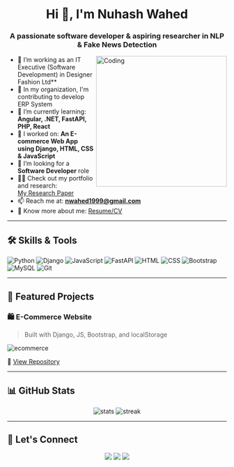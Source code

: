 <h1 align="center">Hi 👋, I'm Nuhash Wahed</h1>
<h3 align="center">A passionate software developer & aspiring researcher in NLP & Fake News Detection</h3>

<img align="right" alt="Coding" width="300" src="https://media.giphy.com/media/qgQUggAC3Pfv687qPC/giphy.gif">


- 🌱 I’m working as an IT Executive (Software Development) in Designer Fashion Ltd**
- 🌱 In my organization, I'm contributing to develop ERP System
- 🌱 I’m currently learning: **Angular, .NET, FastAPI, PHP, React**
- 🔭 I worked on: **An E-commerce Web App using Django, HTML, CSS & JavaScript**
- 💼 I’m looking for a **Software Developer** role
- 👨‍💻 Check out my portfolio and research:  
  [My Research Paper](https://peerj.com/articles/cs-1669) 
- 📫 Reach me at: **nwahed1999@gmail.com**
- 📄 Know more about me: [Resume/CV](https://github.com/NuhashWahed/NuhashWahed/blob/main/Nuhash(CV).pdf)

---

## 🛠️ Skills & Tools

![Python](https://img.shields.io/badge/-Python-333?style=for-the-badge&logo=python)
![Django](https://img.shields.io/badge/-Django-092E20?style=for-the-badge&logo=django)
![JavaScript](https://img.shields.io/badge/-JavaScript-F7DF1E?style=for-the-badge&logo=javascript&logoColor=black)
![FastAPI](https://img.shields.io/badge/-FastAPI-009688?style=for-the-badge&logo=fastapi)
![HTML](https://img.shields.io/badge/-HTML5-E34F26?style=for-the-badge&logo=html5&logoColor=white)
![CSS](https://img.shields.io/badge/-CSS3-1572B6?style=for-the-badge&logo=css3)
![Bootstrap](https://img.shields.io/badge/-Bootstrap-563D7C?style=for-the-badge&logo=bootstrap)
![MySQL](https://img.shields.io/badge/-MySQL-4479A1?style=for-the-badge&logo=mysql)
![Git](https://img.shields.io/badge/-Git-F05032?style=for-the-badge&logo=git)

---

## 📌 Featured Projects

### 🛍️ E-Commerce Website
> Built with Django, JS, Bootstrap, and localStorage

![ecommerce](https://raw.githubusercontent.com/your-username/your-repo-name/main/screenshots/ecommerce.gif)

🔗 [View Repository](#)

---

## 📊 GitHub Stats

<p align="center">
  <img src="https://github-readme-stats.vercel.app/api?username=nuhashwahed&show_icons=true&theme=tokyonight" alt="stats" />
  <img src="https://github-readme-streak-stats.herokuapp.com/?user=nuhashwahed&theme=tokyonight" alt="streak" />
</p>

---

## 🤝 Let's Connect

<p align="center">
  <a href="mailto:nwahed1999@gmail.com"><img src="https://img.shields.io/badge/-Email-red?style=for-the-badge&logo=gmail&logoColor=white"></a>
  <a href="https://linkedin.com/in/nuhashwahed"><img src="https://img.shields.io/badge/-LinkedIn-blue?style=for-the-badge&logo=linkedin&logoColor=white"></a>
  <a href="https://github.com/nuhashwahed"><img src="https://img.shields.io/badge/-GitHub-black?style=for-the-badge&logo=github&logoColor=white"></a>
</p>
